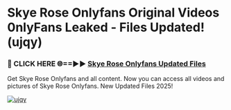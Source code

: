# Skye Rose Onlyfans Original Videos 0nlyFans Leaked - Files Updated! (ujqy)

<h3>🔴 CLICK HERE 🌐==►► <a href="https://tinyurl.com/2wckxsce" rel="nofollow">Skye Rose Onlyfans Updated Files</a></h3>

Get Skye Rose Onlyfans and all content. Now you can access all videos and pictures of Skye Rose Onlyfans. New Updated Files 2025!

[![ujqy](https://i.imgur.com/AFduVYN.gif)](https://tinyurl.com/2wckxsce)
